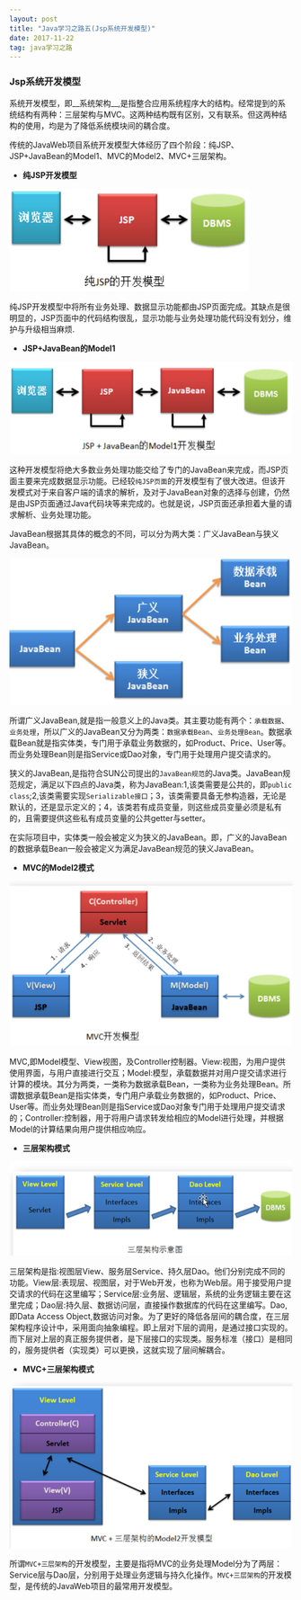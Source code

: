 ```yaml
---
layout: post
title: "Java学习之路五(Jsp系统开发模型)"
date: 2017-11-22   
tag: java学习之路 
---
```


### Jsp系统开发模型

系统开发模型，即__系统架构__,是指整合应用系统程序大的结构。经常提到的系统结构有两种：三层架构与MVC。这两种结构既有区别，又有联系。但这两种结构的使用，均是为了降低系统模块间的耦合度。

传统的JavaWeb项目系统开发模型大体经历了四个阶段：纯JSP、JSP+JavaBean的Model1、MVC的Model2、MVC+三层架构。


* __纯JSP开发模型__

![纯Jsp开发模型](/images/java/allJspModel.png)

纯JSP开发模型中将所有业务处理、数据显示功能都由JSP页面完成。其缺点是很明显的，JSP页面中的代码结构很乱，显示功能与业务处理功能代码没有划分，维护与升级相当麻烦.

* __JSP+JavaBean的Model1__

![JSP+JavaBean的Model1开发模型](/images/java/jsp_JavaBean.png)

这种开发模型将绝大多数业务处理功能交给了专门的JavaBean来完成，而JSP页面主要来完成数据显示功能。已经较`纯JSP页面`的开发模型有了很大改进。但该开发模式对于来自客户端的请求的解析，及对于JavaBean对象的选择与创建，仍然是由JSP页面通过Java代码块等来完成的。也就是说，JSP页面还承担着大量的请求解析、业务处理功能。

JavaBean根据其具体的概念的不同，可以分为两大类：广义JavaBean与狭义JavaBean。

![JavaBean定义](/images/java/JavaBean.png)

所谓广义JavaBean,就是指一般意义上的Java类。其主要功能有两个：`承载数据`、`业务处理`，所以广义的JavaBean又分为两类：`数据承载Bean`、`业务处理Bean`。数据承载Bean就是指实体类，专门用于承载业务数据的，如Product、Price、User等。而业务处理Bean则是指Service或Dao对象，专门用于处理用户提交请求的。

狭义的JavaBean,是指符合SUN公司提出的`JavaBean规范`的Java类。JavaBean规范规定，满足以下四点的Java类，称为JavaBean:1,该类需要是公共的，即`public class`;2,该类需要实现`Serializable接口`；3，该类需要具备无参构造器，无论是默认的，还是显示定义的；4，该类若有成员变量，则这些成员变量必须是私有的，且需要提供这些私有成员变量的公共getter与setter。

在实际项目中，实体类一般会被定义为狭义的JavaBean。即，广义的JavaBean的数据承载Bean一般会被定义为满足JavaBean规范的狭义JavaBean。

* __MVC的Model2模式__

![Mvc的Model2模式](/images/java/jsp_mvcModel2.png)

MVC,即Model模型、View视图，及Controller控制器。View:视图，为用户提供使用界面，与用户直接进行交互；Model:模型，承载数据并对用户提交请求进行计算的模块。其分为两类，一类称为数据承载Bean，一类称为业务处理Bean。所谓数据承载Bean是指实体类，专门用户承载业务数据的，如Product、Price、User等。而业务处理Bean则是指Service或Dao对象专门用于处理用户提交请求的；Controller:控制器，用于将用户请求转发给相应的Model进行处理，并根据Model的计算结果向用户提供相应响应。

* __三层架构模式__

![三层架构模式](/images/java/jsp_3layer.png)

三层架构是指:视图层View、服务层Service、持久层Dao。他们分别完成不同的功能。View层:表现层、视图层，对于Web开发，也称为Web层。用于接受用户提交请求的代码在这里编写；Service层:业务层、逻辑层，系统的业务逻辑主要在这里完成；Dao层:持久层、数据访问层，直接操作数据库的代码在这里编写。Dao,即Data Access Object,数据访问对象。为了更好的降低各层间的耦合度，在三层架构程序设计中，采用面向抽象编程。即上层对下层的调用，是通过接口实现的。而下层对上层的真正服务提供者，是下层接口的实现类。服务标准（接口）是相同的，服务提供者（实现类）可以更换，这就实现了层间解耦合。

* __MVC+三层架构模式__

![MVC+三层架构模式](/images/java/jsp_mvc3layer.png)

所谓`MVC+三层架构`的开发模型，主要是指将MVC的业务处理Model分为了两层：Service层与Dao层，分别用于处理业务逻辑与持久化操作。`MVC+三层架构`的开发模型，是传统的JavaWeb项目的最常用开发模型。